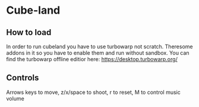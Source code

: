 # Cube-land

## How to load

In order to run cubeland you have to use turbowarp not scratch. Theresome addons in it so you have to enable them and run without sandbox. You can find the turbowarp offline editior here: https://desktop.turbowarp.org/

## Controls

Arrows keys to move, 
z/x/space to shoot, 
r to reset, 
M to control music volume
